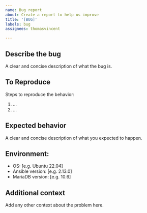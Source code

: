 ```yaml
---
name: Bug report
about: Create a report to help us improve
title: '[BUG]'
labels: bug
assignees: thomasvincent

---
```


## Describe the bug
A clear and concise description of what the bug is.

## To Reproduce
Steps to reproduce the behavior:
1. ...
2. ...

## Expected behavior
A clear and concise description of what you expected to happen.

## Environment:
 - OS: [e.g. Ubuntu 22.04]
 - Ansible version: [e.g. 2.13.0]
 - MariaDB version: [e.g. 10.6]

## Additional context
Add any other context about the problem here.

